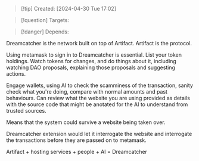 
>[!tip] Created: [2024-04-30 Tue 17:02]

>[!question] Targets: 

>[!danger] Depends: 

Dreamcatcher is the network built on top of Artifact.  Artifact is the protocol.

Using metamask to sign in to Dreamcatcher is essential.  List your token holdings.  Watch tokens for changes, and do things about it, including watching DAO proposals, explaining those proposals and suggesting actions.

Engage wallets, using AI to check the scamminess of the transaction, sanity check what you're doing, compare with normal amounts and past behaviours.  Can review what the website you are using provided as details with the source code that might be anotated for the AI to understand from trusted sources.

Means that the system could survive a website being taken over.

Dreamcatcher extension would let it interrogate the website and interrogate the transactions before they are passed on to metamask.

Artifact + hosting services + people + AI = Dreamcatcher